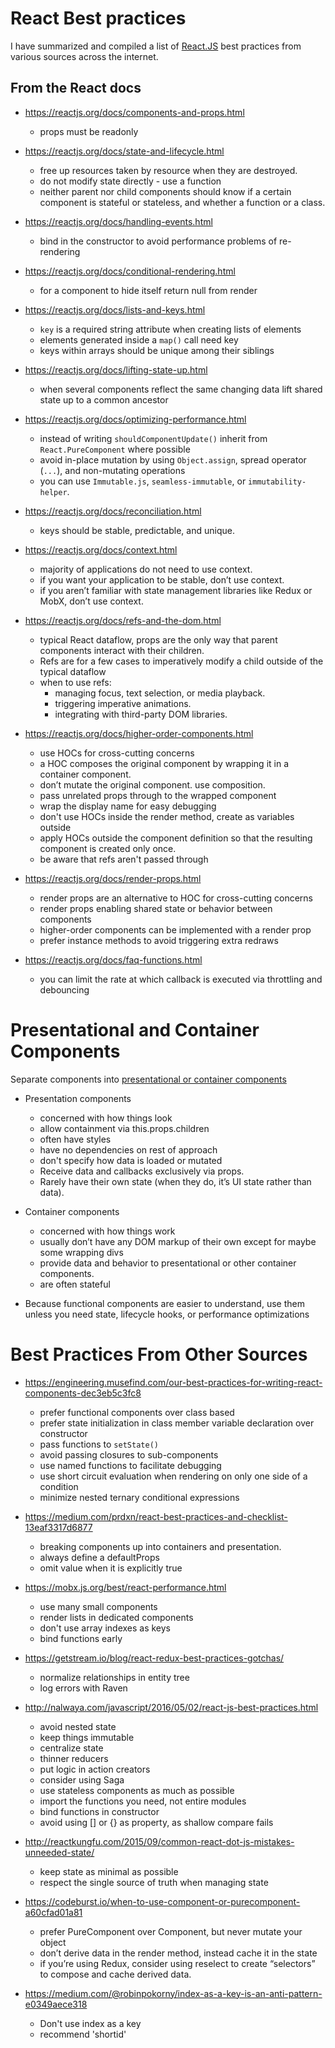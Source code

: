 # React Best practices

I have summarized and compiled a list of [React.JS](https://reactjs.org/) best practices from various sources across the internet.

## From the React docs 

* https://reactjs.org/docs/components-and-props.html 
    * props must be readonly

* https://reactjs.org/docs/state-and-lifecycle.html
    * free up resources taken by resource when they are destroyed.
    * do not modify state directly - use a function
    * neither parent nor child components should know if a certain component is stateful or stateless, and whether  a function or a class.

* https://reactjs.org/docs/handling-events.html
    * bind in the constructor to avoid performance problems of re-rendering

* https://reactjs.org/docs/conditional-rendering.html
    * for a component to hide itself return null from render

* https://reactjs.org/docs/lists-and-keys.html
    * `key` is a required string attribute when creating lists of elements
    * elements generated inside a `map()` call need key
    * keys within arrays should be unique among their siblings

* https://reactjs.org/docs/lifting-state-up.html 
    * when several components reflect the same changing data lift shared state up to a common ancestor

* https://reactjs.org/docs/optimizing-performance.html
    * instead of writing `shouldComponentUpdate()` inherit from `React.PureComponent` where possible
    * avoid in-place mutation by using `Object.assign`, spread operator (`...`), and non-mutating operations
    * you can use `Immutable.js`, `seamless-immutable`, or `immutability-helper`.

* https://reactjs.org/docs/reconciliation.html 
    * keys should be stable, predictable, and unique. 

* https://reactjs.org/docs/context.html
    * majority of applications do not need to use context.
    * if you want your application to be stable, don’t use context.
    * if you aren’t familiar with state management libraries like Redux or MobX, don’t use context. 

* https://reactjs.org/docs/refs-and-the-dom.html
    * typical React dataflow, props are the only way that parent components interact with their children. 
    * Refs are for a few cases to imperatively modify a child outside of the typical dataflow
    * when to use refs:
        * managing focus, text selection, or media playback.
        * triggering imperative animations.
        * integrating with third-party DOM libraries.    

* https://reactjs.org/docs/higher-order-components.html 
    * use HOCs for cross-cutting concerns
    * a HOC composes the original component by wrapping it in a container component. 
    * don’t mutate the original component. use composition.
    * pass unrelated props through to the wrapped component
    * wrap the display name for easy debugging
    * don't use HOCs inside the render method, create as variables outside
    * apply HOCs outside the component definition so that the resulting component is created only once. 
    * be aware that refs aren't passed through

* https://reactjs.org/docs/render-props.html
    * render props are an alternative to HOC for cross-cutting concerns
    * render props enabling shared state or behavior between components 
    * higher-order components can be implemented with a render prop
    * prefer instance methods to avoid triggering extra redraws

* https://reactjs.org/docs/faq-functions.html
    * you can limit the rate at which callback is executed via throttling and debouncing

# Presentational and Container Components

Separate components into [presentational or container components](https://medium.com/@dan_abramov/smart-and-dumb-components-7ca2f9a7c7d0)

* Presentation components
    * concerned with how things look
    * allow containment via this.props.children
    * often have styles
    * have no dependencies on rest of approach
    * don't specify how data is loaded or mutated
    * Receive data and callbacks exclusively via props.
    * Rarely have their own state (when they do, it’s UI state rather than data).

* Container components 
    * concerned with how things work
    * usually don’t have any DOM markup of their own except for maybe some wrapping divs
    * provide data and behavior to presentational or other container components.
    * are often stateful 

*  Because functional components are easier to understand, use them unless you need state, lifecycle hooks, or performance optimizations   
        
# Best Practices From Other Sources 

* https://engineering.musefind.com/our-best-practices-for-writing-react-components-dec3eb5c3fc8
    * prefer functional components over class based
    * prefer state initialization in class member variable declaration over constructor
    * pass functions to `setState()`
    * avoid passing closures to sub-components
    * use named functions to facilitate debugging
    * use short circuit evaluation when rendering on only one side of a condition
    * minimize nested ternary conditional expressions

* https://medium.com/prdxn/react-best-practices-and-checklist-13eaf3317d6877
    * breaking components up into containers and presentation.
    * always define a defaultProps
    * omit value when it is explicitly true

* https://mobx.js.org/best/react-performance.html
    * use many small components
    * render lists in dedicated components
    * don't use array indexes as keys
    * bind functions early

* https://getstream.io/blog/react-redux-best-practices-gotchas/
    * normalize relationships in entity tree
    * log errors with Raven

* http://nalwaya.com/javascript/2016/05/02/react-js-best-practices.html
    * avoid nested state 
    * keep things immutable
    * centralize state
    * thinner reducers 
    * put logic in action creators
    * consider using Saga
    * use stateless components as much as possible
    * import the functions you need, not entire modules
    * bind functions in constructor
    * avoid using [] or {} as property, as shallow compare fails

* http://reactkungfu.com/2015/09/common-react-dot-js-mistakes-unneeded-state/
    * keep state as minimal as possible
    * respect the single source of truth when managing state

* https://codeburst.io/when-to-use-component-or-purecomponent-a60cfad01a81
    * prefer PureComponent over Component, but never mutate your object
    * don’t derive data in the render method, instead cache it in the state
    * if you’re using Redux, consider using reselect to create “selectors” to compose and cache derived data.

* https://medium.com/@robinpokorny/index-as-a-key-is-an-anti-pattern-e0349aece318
    * Don't use index as a key
    * recommend 'shortid'
